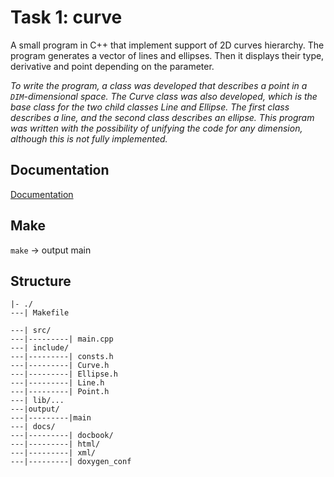 # Task 1: curve
A small program in C++ that implement support of 2D curves hierarchy. The program generates a vector of lines and ellipses. Then it displays their type, derivative and point depending on the parameter.

_To write the program, a class was developed that describes a point in a `DIM`-dimensional space. The Curve class was also developed, which is the base class for the two child classes Line and Ellipse. The first class describes a line, and the second class describes an ellipse. This program was written with the possibility of unifying the code for any dimension, although this is not fully implemented._

## Documentation
[Documentation](http://95.182.120.16:3000/)

## Make

`make` -> output main 

## Structure
```
|- ./
---| Makefile

---| src/
---|---------| main.cpp
---| include/
---|---------| consts.h
---|---------| Curve.h
---|---------| Ellipse.h
---|---------| Line.h
---|---------| Point.h
---| lib/...
---|output/ 
---|---------|main
---| docs/
---|---------| docbook/
---|---------| html/
---|---------| xml/
---|---------| doxygen_conf

```

